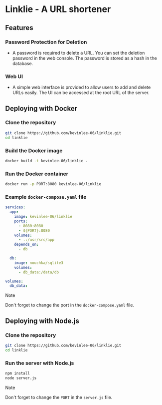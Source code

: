 # Linklie - A URL shortener

## Features

### Password Protection for Deletion

- A password is required to delete a URL. You can set the deletion password in the web console. The password is stored as a hash in the database.

### Web UI

- A simple web interface is provided to allow users to add and delete URLs easily. The UI can be accessed at the root URL of the server.

## Deploying with Docker

### Clone the repository

```sh
git clone https://github.com/kevinlee-06/linklie.git
cd linklie
```

### Build the Docker image

```sh
docker build -t kevinlee-06/linklie .
```

### Run the Docker container

```sh
docker run -p PORT:8080 kevinlee-06/linklie
```

### Example `docker-compose.yaml` file

```yaml
services:
  app:
    image: kevinlee-06/linklie
    ports:
      - 8080:8080
      - ${PORT}:8080
    volumes:
      - .:/usr/src/app
    depends_on:
      - db

  db:
    image: nouchka/sqlite3
    volumes:
      - db_data:/data/db

volumes:
  db_data:
```

> [!NOTE]  
> Don't forget to change the port in the `docker-compose.yaml` file.

## Deploying with Node.js

### Clone the repository

```sh
git clone https://github.com/kevinlee-06/linklie.git
cd linklie
```

### Run the server with Node.js

```sh
npm install
node server.js
```

> [!NOTE]  
> Don't forget to change the `PORT` in the `server.js` file.
